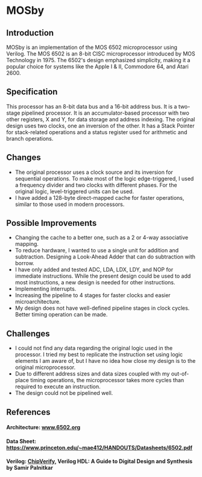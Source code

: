 # MOSby

## Introduction
MOSby is an implementation of the MOS 6502 microprocessor using Verilog. The MOS 6502 is an 8-bit CISC microprocessor introduced by MOS Technology in 1975. The 6502's design emphasized simplicity, making it a popular choice for systems like the Apple I & II, Commodore 64, and Atari 2600.

## Specification
This processor has an 8-bit data bus and a 16-bit address bus. It is a two-stage pipelined processor. It is an accumulator-based processor with two other registers, X and Y, for data storage and address indexing. The original design uses two clocks, one an inversion of the other. It has a Stack Pointer for stack-related operations and a status register used for arithmetic and branch operations.

## Changes
* The original processor uses a clock source and its inversion for sequential operations. To make most of the logic edge-triggered, I used a frequency divider and two clocks with different phases. For the original logic, level-triggered units can be used.
* I have added a 128-byte direct-mapped cache for faster operations, similar to those used in modern processors.

## Possible Improvements
* Changing the cache to a better one, such as a 2 or 4-way associative mapping.
* To reduce hardware, I wanted to use a single unit for addition and subtraction. Designing a Look-Ahead Adder that can do subtraction with borrow.
* I have only added and tested ADC, LDA, LDX, LDY, and NOP for immediate instructions. While the present design could be used to add most instructions, a new design is needed for other instructions.
* Implementing interrupts.
* Increasing the pipeline to 4 stages for faster clocks and easier microarchitecture.
* My design does not have well-defined pipeline stages in clock cycles. Better timing operation can be made.

## Challenges
* I could not find any data regarding the original logic used in the processor. I tried my best to replicate the instruction set using logic elements I am aware of, but I have no idea how close my design is to the original microprocessor.
* Due to different address sizes and data sizes coupled with my out-of-place timing operations, the microprocessor takes more cycles than required to execute an instruction.
* The design could not be pipelined well.


## References
#### Architecture: www.6502.org
#### Data Sheet: https://www.princeton.edu/~mae412/HANDOUTS/Datasheets/6502.pdf
#### Verilog: [ChipVerify](https://www.chipverify.com/), Verilog HDL: A Guide to Digital Design and Synthesis by Samir Palnitkar

